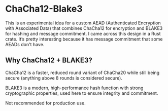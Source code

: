 # ChaCha12-Blake3
This is an experimental idea for a custom AEAD (Authenticated Encryption with Associated Data) that combines ChaCha12 for encryption and BLAKE3 for hashing and message commitment.
I came across this design in a Rust crate. It’s pretty interesting because it has message commitment that some AEADs don't have.

## Why ChaCha12 + BLAKE3?
ChaCha12 is a faster, reduced round variant of ChaCha20 while still being secure (anything above 8 rounds is considered secure).

BLAKE3 is a modern, high-performance hash function with strong cryptographic properties, used here to ensure integrity and commitment.

Not recommended for production use.
